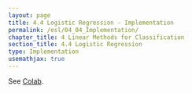 ```yaml
---
layout: page
title: 4.4 Logistic Regression - Implementation
permalink: /esl/04_04_Implementation/
chapter_title: 4 Linear Methods for Classification
section_title: 4.4 Logistic Regression
type: Implementation
usemathjax: true
---
```


See [Colab](https://colab.research.google.com/drive/15MJZdTsA3ywgpVwXFvvyX3wR9lbDeq8G?usp=sharing).

